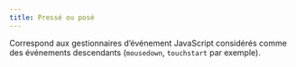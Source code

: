 ```yaml
---
title: Pressé ou posé
---
```


Correspond aux gestionnaires d’événement JavaScript considérés comme des
événements descendants (`mousedown`, `touchstart` par exemple).
